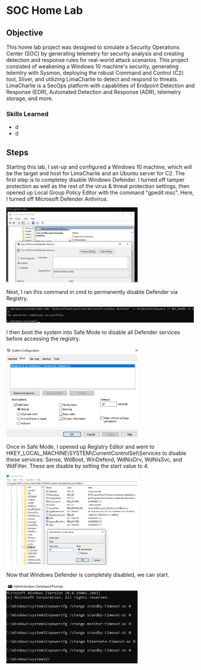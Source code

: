 # SOC Home Lab

## Objective

This home lab project was designed to simulate a Security Operations Center (SOC) by generating telemetry for security analysis and creating detection and response rules for real-world attack scenarios. This project consisted of weakening a Windows 10 machine's security, generating telemtry with Sysmon, deploying the robust Command and Control (C2) tool, Sliver, and utilizing LimaCharlie to detect and respond to threats. LimaCharlie is a SecOps platform with capablities of Endpoint Detection and Response (EDR), Automated Detection and Response (ADR), telemetry storage, and more.

### Skills Learned

- d
- d

## Steps

Starting this lab, I set-up and configured a Windows 10 machine, which will be the target and host for LimaCharlie and an Ubuntu server for C2. The first step is to completey disable Windows Defender. I turned off tamper protection as well as the rest of the virus & threat protection settings, then opened up Local Group Policy Editor with the command "gpedit.msc". Here, I turned off Microsoft Defender Antivirus. 

<img src="gpedit.png" alt="Windows Defender" width="350">

Next, I ran this command in cmd to permanently disable Defender via Registry.

<img src="windef.png" alt="Windef cmd" width="500">

I then boot the system into Safe Mode to disable all Defender services before accessing the registry.

<img src="safeMode.png" alt="Safe Mode" width="350">

Once in Safe Mode, I opened up Registry Editor and went to HKEY_LOCAL_MACHINE\SYSTEM\CurrentControlSet\Services to disable these services: Sense, WdBoot, WinDefend, WdNisDrv, WdNisSvc, and WdFilter. These are disable by setting the start value to 4.

<img src="regedit.png" alt="regedit" width="350">

Now that Windows Defender is completely disabled, we can start. 

<img src="timeout.png" alt="Timeout" width="350">
